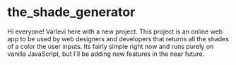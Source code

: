 # the_shade_generator

Hi everyone! Varlevi here with a new project. This project is an online web app to be used by web designers and developers that returns all the shades of a color the user inputs. Its fairly simple right now and runs purely on vanilla JavaScript, but I'll be adding new features in the near future.
